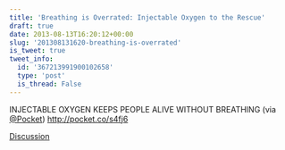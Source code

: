 ```yaml
---
title: 'Breathing is Overrated: Injectable Oxygen to the Rescue'
draft: true
date: 2013-08-13T16:20:12+00:00
slug: '201308131620-breathing-is-overrated'
is_tweet: true
tweet_info:
  id: '367213991900102658'
  type: 'post'
  is_thread: False
---
```




INJECTABLE OXYGEN KEEPS PEOPLE ALIVE WITHOUT BREATHING (via [@Pocket](https://x.com/Pocket)) <http://pocket.co/s4fj6>

[Discussion](https://x.com/sytelus/status/367213991900102658)
